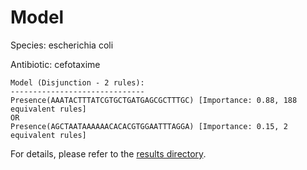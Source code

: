 
# Model

Species: escherichia coli

Antibiotic: cefotaxime

```
Model (Disjunction - 2 rules):
------------------------------
Presence(AAATACTTTATCGTGCTGATGAGCGCTTTGC) [Importance: 0.88, 188 equivalent rules]
OR
Presence(AGCTAATAAAAAACACACGTGGAATTTAGGA) [Importance: 0.15, 2 equivalent rules]

```

For details, please refer to the [results directory](../../../../../results/scm_b/escherichia+coli/cefotaxime/repeat_7/).

